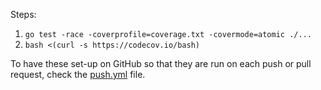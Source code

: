 Steps:
1. `go test -race -coverprofile=coverage.txt -covermode=atomic ./...`
2. `bash <(curl -s https://codecov.io/bash)`

To have these set-up on GitHub so that they are run on each push or pull request,
check the [push.yml](.github/workflows/push.yml) file.
